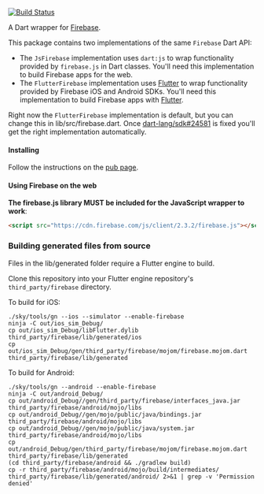[![Build Status](https://travis-ci.org/firebase/firebase-dart.svg?branch=master)](https://travis-ci.org/firebase/firebase-dart)

A Dart wrapper for [Firebase](https://www.firebase.com).

This package contains two implementations of the same ```Firebase``` Dart API:
* The ```JsFirebase``` implementation uses `dart:js` to wrap functionality provided by `firebase.js`
in Dart classes. You'll need this implementation to build Firebase apps for the web.
* The ```FlutterFirebase``` implementation uses [Flutter](https://github.com/domokit/mojo) to wrap functionality provided by Firebase iOS and Android SDKs. You'll need this implementation to build Firebase apps with [Flutter](http:/flutter.io).

Right now the ```FlutterFirebase``` implementation is default, but you can change this in lib/src/firebase.dart. Once [dart-lang/sdk#24581](https://github.com/dart-lang/sdk/issues/24581) is fixed you'll get the right implementation automatically.

#### Installing

Follow the instructions on the [pub page](http://pub.dartlang.org/packages/firebase#installing).

#### Using Firebase on the web

**The firebase.js library MUST be included for the JavaScript wrapper to work**:

```html
<script src="https://cdn.firebase.com/js/client/2.3.2/firebase.js"></script>
```

### Building generated files from source

Files in the lib/generated folder require a Flutter engine to build.

Clone this repository into your Flutter engine repository's ```third_party/firebase``` directory.

To build for iOS:
```
./sky/tools/gn --ios --simulator --enable-firebase
ninja -C out/ios_sim_Debug/
cp out/ios_sim_Debug/libFlutter.dylib third_party/firebase/lib/generated/ios
cp out/ios_sim_Debug/gen/third_party/firebase/mojom/firebase.mojom.dart third_party/firebase/lib/generated
```

To build for Android:
```
./sky/tools/gn --android --enable-firebase
ninja -C out/android_Debug/
cp out/android_Debug//gen/third_party/firebase/interfaces_java.jar third_party/firebase/android/mojo/libs
cp out/android_Debug//gen/mojo/public/java/bindings.jar third_party/firebase/android/mojo/libs
cp out/android_Debug//gen/mojo/public/java/system.jar third_party/firebase/android/mojo/libs
cp out/android_Debug/gen/third_party/firebase/mojom/firebase.mojom.dart third_party/firebase/lib/generated
(cd third_party/firebase/android && ./gradlew build)
cp -r third_party/firebase/android/mojo/build/intermediates/ third_party/firebase/lib/generated/android/ 2>&1 | grep -v 'Permission denied'
```

